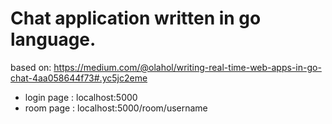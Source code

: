 # Chat application written in go language.

based on: https://medium.com/@olahol/writing-real-time-web-apps-in-go-chat-4aa058644f73#.yc5jc2eme

- login page : localhost:5000
- room page : localhost:5000/room/username
